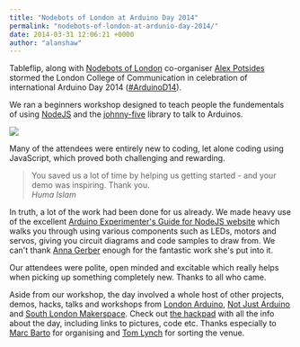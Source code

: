 ```yaml
---
title: "Nodebots of London at Arduino Day 2014"
permalink: "nodebots-of-london-at-ardunio-day-2014/"
date: 2014-03-31 12:06:21 +0000
author: "alanshaw"
---
```

Tableflip, along with [Nodebots of London](http://www.meetup.com/NodeBots-of-London/) co-organiser [Alex Potsides](https://twitter.com/achingbrain) stormed the London College of Communication in celebration of international Arduino Day 2014 ([#ArduinoD14](https://twitter.com/search?q=ArduinoD14)).

We ran a beginners workshop designed to teach people the fundementals of using [NodeJS](http://nodejs.org/) and the [johnny-five](https://github.com/rwaldron/johnny-five) library to talk to Arduinos.

![](http://farm6.staticflickr.com/5162/13508114433_65c948d1c5.jpg)

Many of the attendees were entirely new to coding, let alone coding using JavaScript, which proved both challenging and rewarding.

> You saved us a lot of time by helping us getting started - and your demo was inspiring. Thank you.<br/>
> _Huma Islam_

In truth, a lot of the work had been done for us already. We made heavy use of the excellent [Arduino Experimenter's Guide for NodeJS website](http://node-ardx.org/) which walks you through using various components such as LEDs, motors and servos, giving you circuit diagrams and code samples to draw from. We can't thank [Anna Gerber](https://github.com/AnnaGerber) enough for the fantastic work she's put into it.

Our attendees were polite, open minded and excitable which really helps when picking up something completely new. Thanks to all who came.

Aside from our workshop, the day involved a whole host of other projects, demos, hacks, talks and workshops from [London Arduino](http://www.meetup.com/LondonArduino/), [Not Just Arduino](http://notjustarduino.org) and [South London Makerspace](http://southlondonmakerspace.org/). Check out [the hackpad](https://hackpad.com/Arduino-Day-LCC-0ykEyUcLj3o) with all the info about the day, including links to pictures, code etc. Thanks especially to [Marc Barto](https://twitter.com/marc_in_london) for organising and [Tom Lynch](https://twitter.com/unknowndomain) for sorting the venue.
